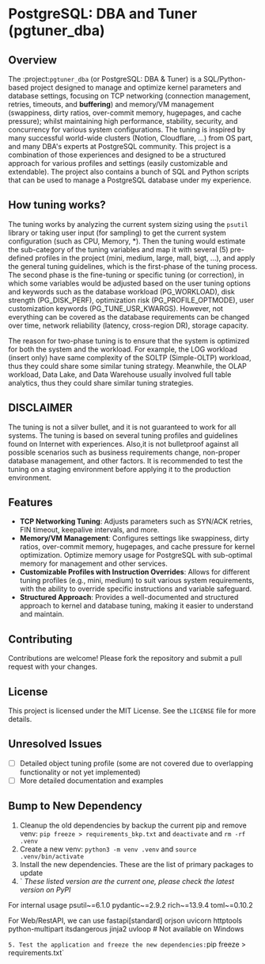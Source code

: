 # PostgreSQL: DBA and Tuner (pgtuner_dba)

## Overview

The :project:`pgtuner_dba` (or PostgreSQL: DBA & Tuner) is a SQL/Python-based project designed to manage and optimize kernel parameters and database settings, focusing on TCP networking (connection management, retries, timeouts, and **buffering**) and memory/VM management (swappiness, dirty ratios, over-commit memory, hugepages, and cache pressure); whilst maintaining high performance, stability, security, and concurrency for various system configurations. The tuning is inspired by many successful world-wide clusters (Notion, Cloudflare, ...) from OS part, and many DBA's experts at PostgreSQL community. This project is a combination of those experiences and designed to be a structured approach for various profiles and settings (easily customizable and extendable). The project also contains a bunch of SQL and Python scripts that can be used to manage a PostgreSQL database under my experience.

## How tuning works?

The tuning works by analyzing the current system sizing using the `psutil` library or taking user input (for sampling) to get the current system configuration (such as CPU, Memory, *). Then the tuning would estimate the sub-category of the tuning variables and map it with several (5) pre-defined profiles in the project (mini, medium, large, mall, bigt, ...), and apply the general tuning guidelines, which is the first-phase of the tuning process. The second phase is the fine-tuning or specific tuning (or correction), in which some variables would be adjusted based on the user tuning options and keywords such as the database workload (PG_WORKLOAD), disk strength (PG_DISK_PERF), optimization risk (PG_PROFILE_OPTMODE), user customization keywords (PG_TUNE_USR_KWARGS). However, not everything can be covered as the  database requirements can be changed over time, network reliability (latency, cross-region DR), storage capacity. 

The reason for two-phase tuning is to ensure that the system is optimized for both the system and the workload. For example, the LOG workload (insert only) have same complexity of the SOLTP (Simple-OLTP) workload, thus they could share some similar tuning strategy. Meanwhile, the OLAP workload, Data Lake, and Data Warehouse usually involved full table analytics, thus they could share similar tuning strategies. 

## DISCLAIMER

The tuning is not a silver bullet, and it is not guaranteed to work for all systems. The tuning is based on several tuning profiles and guidelines found on Internet with experiences. Also,it is not bulletproof against all possible scenarios such as business requirements change, non-proper database management, and other factors. It is recommended to test the tuning on a staging environment before applying it to the production environment. 

## Features

- **TCP Networking Tuning**: Adjusts parameters such as SYN/ACK retries, FIN timeout, keepalive intervals, and more.
- **Memory/VM Management**: Configures settings like swappiness, dirty ratios, over-commit memory, hugepages, and cache pressure for kernel optimization. Optimize memory usage for PostgreSQL with sub-optimal memory for management and other services.
- **Customizable Profiles with Instruction Overrides**: Allows for different tuning profiles (e.g., mini, medium) to suit various system requirements, with the ability to override specific instructions and variable safeguard. 
- **Structured Approach**: Provides a well-documented and structured approach to kernel and database tuning, making it easier to understand and maintain.


## Contributing

Contributions are welcome! Please fork the repository and submit a pull request with your changes.

## License

This project is licensed under the MIT License. See the `LICENSE` file for more details.

## Unresolved Issues

- [ ] Detailed object tuning profile (some are not covered due to overlapping functionality or not yet implemented)
- [ ] More detailed documentation and examples

## Bump to New Dependency

1. Cleanup the old dependencies by backup the current pip and remove venv: `pip freeze > requirements_bkp.txt` and `deactivate` and `rm -rf .venv`
2. Create a new venv: `python3 -m venv .venv` and `source .venv/bin/activate`
3. Install the new dependencies. These are the list of primary packages to update
4. `
*These listed version are the current one, please check the latest version on PyPI*

For internal usage
psutil~=6.1.0
pydantic~=2.9.2
rich~=13.9.4
toml~=0.10.2

For Web/RestAPI, we can use
fastapi[standard] orjson uvicorn httptools
python-multipart itsdangerous jinja2
uvloop  # Not available on Windows

`
5. Test the application and freeze the new dependencies: `pip freeze  > requirements.txt`

